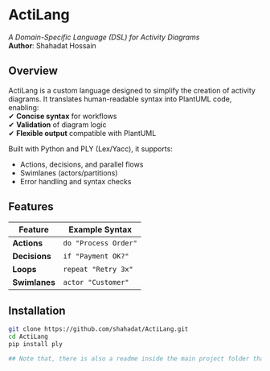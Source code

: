 # ActiLang  
*A Domain-Specific Language (DSL) for Activity Diagrams*  
**Author**: Shahadat Hossain  

## Overview  
ActiLang is a custom language designed to simplify the creation of activity diagrams. It translates human-readable syntax into PlantUML code, enabling:  
✔ **Concise syntax** for workflows  
✔ **Validation** of diagram logic  
✔ **Flexible output** compatible with PlantUML  

Built with Python and PLY (Lex/Yacc), it supports:  
- Actions, decisions, and parallel flows  
- Swimlanes (actors/partitions)  
- Error handling and syntax checks  

## Features  
| Feature       | Example Syntax          | 
|---------------|-------------------------|
| **Actions**   | `do "Process Order"`    |
| **Decisions** | `if "Payment OK?"`      |
| **Loops**     | `repeat "Retry 3x"`     |
| **Swimlanes** | `actor "Customer"`      |

## Installation  
```bash
git clone https://github.com/shahadat/ActiLang.git
cd ActiLang
pip install ply

## Note that, there is also a readme inside the main project folder that explains how to use the language. 


